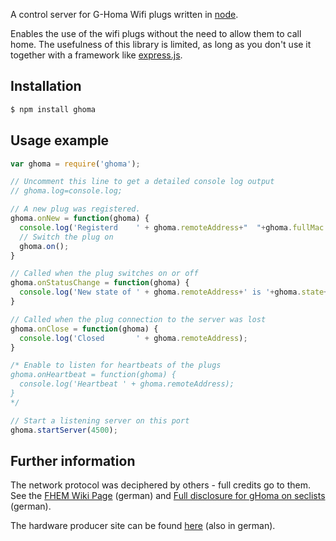 A control server for G-Homa Wifi plugs written in [node](http://nodejs.org).

Enables the use of the wifi plugs without the need to allow them to call home. The usefulness of this library is limited, as long as you don't use it together with a framework like [express.js](https://expressjs.com/).

Installation
------------

```bash
$ npm install ghoma
```

Usage example
-------------

```js
var ghoma = require('ghoma');

// Uncomment this line to get a detailed console log output
// ghoma.log=console.log;

// A new plug was registered.
ghoma.onNew = function(ghoma) {
  console.log('Registerd    ' + ghoma.remoteAddress+"  "+ghoma.fullMac.toString('hex'));
  // Switch the plug on
  ghoma.on();
}

// Called when the plug switches on or off
ghoma.onStatusChange = function(ghoma) {
  console.log('New state of ' + ghoma.remoteAddress+' is '+ghoma.state+' triggered '+ghoma.triggered);
}

// Called when the plug connection to the server was lost
ghoma.onClose = function(ghoma) {
  console.log('Closed       ' + ghoma.remoteAddress);
}

/* Enable to listen for heartbeats of the plugs
ghoma.onHeartbeat = function(ghoma) {
  console.log('Heartbeat ' + ghoma.remoteAddress);
}
*/

// Start a listening server on this port
ghoma.startServer(4500);
```

Further information
-------------------

The network protocol was deciphered by others - full credits go to them.
See the [FHEM Wiki Page](http://www.fhemwiki.de/wiki/G-Homa) (german)
and
[Full disclosure for gHoma on seclists](http://seclists.org/fulldisclosure/2015/May/45) (german).

The hardware producer site can be found
[here](http://www.g-homa.com/index.php/de/) (also in german).
